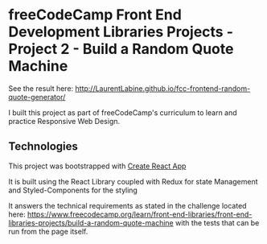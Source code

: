# freeCodeCamp Front End Development Libraries Projects - Project 2 - Build a Random Quote Machine

See the result here: http://LaurentLabine.github.io/fcc-frontend-random-quote-generator/

I built this project as part of freeCodeCamp's curriculum to learn and practice Responsive Web Design.

## Technologies

This project was bootstrapped with [Create React App](https://github.com/facebook/create-react-app)

It is built using the React Library coupled with Redux for state Management and Styled-Components for the styling

It answers the technical requirements as stated in the challenge located here: https://www.freecodecamp.org/learn/front-end-libraries/front-end-libraries-projects/build-a-random-quote-machine with the tests that can be run from the page itself.
